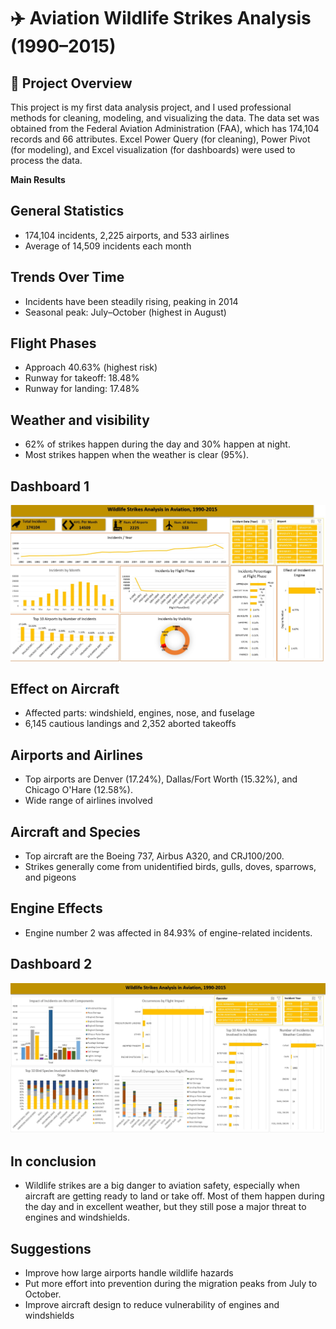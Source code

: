 # ✈️ Aviation Wildlife Strikes Analysis (1990–2015)
## 📌 Project Overview
This project is my first data analysis project, and I used professional methods for cleaning, modeling, and visualizing the data. The data set was obtained from the Federal Aviation Administration (FAA), which has 174,104 records and 66 attributes. Excel Power Query (for cleaning), Power Pivot (for modeling), and Excel visualization (for dashboards) were used to process the data.

**Main Results**
## General Statistics
 - 174,104 incidents, 2,225 airports, and 533 airlines
 - Average of 14,509 incidents each month
## Trends Over Time 
 - Incidents have been steadily rising, peaking in 2014 
 - Seasonal peak: July–October (highest in August)
## Flight Phases
 - Approach 40.63% (highest risk)
 - Runway for takeoff: 18.48% 
 - Runway for landing: 17.48%
## Weather and visibility
 - 62% of strikes happen during the day and 30% happen at night. 
 - Most strikes happen when the weather is clear (95%).
## Dashboard 1
![Dashboard Screenshot](https://github.com/MohammedHewady/Excel-Aircraft-Wildlife-Analysis/blob/main/dashboard%201.jpg?raw=true)
## Effect on Aircraft
 - Affected parts: windshield, engines, nose, and fuselage
 - 6,145 cautious landings and 2,352 aborted takeoffs
## Airports and Airlines
 - Top airports are Denver (17.24%), Dallas/Fort Worth (15.32%), and Chicago O'Hare (12.58%).
 - Wide range of airlines involved
## Aircraft and Species
 - Top aircraft are the Boeing 737, Airbus A320, and CRJ100/200. 
 - Strikes generally come from unidentified birds, gulls, doves, sparrows, and pigeons
## Engine Effects
 - Engine number 2 was affected in 84.93% of engine-related incidents.
## Dashboard 2
![Dashboard Screenshot](https://github.com/MohammedHewady/Excel-Aircraft-Wildlife-Analysis/blob/main/Dashboard%202.jpg?raw=true)
## In conclusion
 - Wildlife strikes are a big danger to aviation safety, especially when aircraft are getting ready to land or take off. Most of them happen during the day and in excellent weather, but they still pose a major threat to engines and windshields.
## Suggestions
  - Improve how large airports handle wildlife hazards
  - Put more effort into prevention during the migration peaks from July to October.
  - Improve aircraft design to reduce vulnerability of engines and windshields
